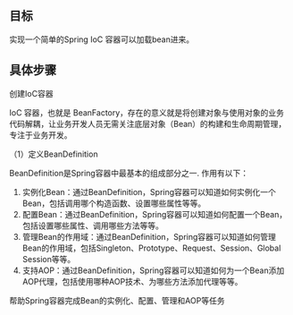 
## 目标
实现一个简单的Spring IoC 容器可以加载bean进来。

## 具体步骤

创建IoC容器

IoC 容器，也就是 BeanFactory，存在的意义就是将创建对象与使用对象的业务代码解耦，让业务开发人员无需关注底层对象（Bean）的构建和生命周期管理，专注于业务开发。

（1）定义BeanDefinition

BeanDefinition是Spring容器中最基本的组成部分之一.
作用有以下：
1. 实例化Bean：通过BeanDefinition，Spring容器可以知道如何实例化一个Bean，包括调用哪个构造函数、设置哪些属性等等。
2. 配置Bean：通过BeanDefinition，Spring容器可以知道如何配置一个Bean，包括设置哪些属性、调用哪些方法等等。
3. 管理Bean的作用域：通过BeanDefinition，Spring容器可以知道如何管理Bean的作用域，包括Singleton、Prototype、Request、Session、Global Session等等。
4. 支持AOP：通过BeanDefinition，Spring容器可以知道如何为一个Bean添加AOP代理，包括使用哪种AOP技术、为哪些方法添加代理等等。

帮助Spring容器完成Bean的实例化、配置、管理和AOP等任务
